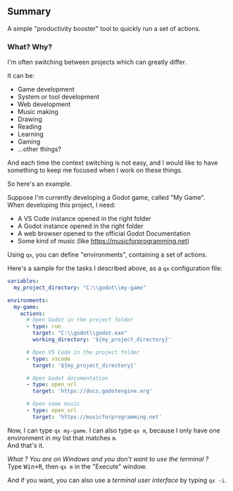 ## Summary

A simple "productivity booster" tool to quickly run a set of actions.

### What? Why?

I'm often switching between projects which can greatly differ.

It can be:

- Game development
- System or tool development
- Web development
- Music making
- Drawing
- Reading
- Learning
- Gaming
- ...other things?

And each time the context switching is not easy, and I would like to have something to keep me focused when I work on these things.

So here's an example.

Suppose I'm currently developing a Godot game, called "My Game".  
When developing this project, I need:

- A VS Code instance opened in the right folder
- A Godot instance opened in the right folder
- A web browser opened to the official Godot Documentation
- Some kind of music (like https://musicforprogramming.net)

Using `qx`, you can define "environments", containing a set of actions.

Here's a sample for the tasks I described above, as a `qx` configuration file:

```yaml showLineNumbers
variables:
  my_project_directory: "C:\\godot\\my-game"

environments:
  my-game:
    actions:
      # Open Godot in the project folder
      - type: run
        target: "C:\\godot\\godot.exe"
        working_directory: '${my_project_directory}'

      # Open VS Code in the project folder
      - type: vscode
        target: '${my_project_directory}'

      # Open Godot documentation
      - type: open_url
        target: 'https://docs.godotengine.org'

      # Open some music
      - type: open_url
        target: 'https://musicforprogramming.net'
```

Now, I can type `qx my-game`.
I can also type `qx m`, because I only have one environment in my list that matches `m`.  
And that's it.

_What ? You are on Windows and you don't want to use the terminal ?_  
Type <kbd>Win+R</kbd>, then `qx m` in the "Execute" window.

And if you want, you can also use a _terminal user interface_ by typing `qx -i`.
